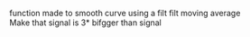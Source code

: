  function made to smooth curve using a filt filt moving average   
  Make that signal is 3* bifgger than signal   

